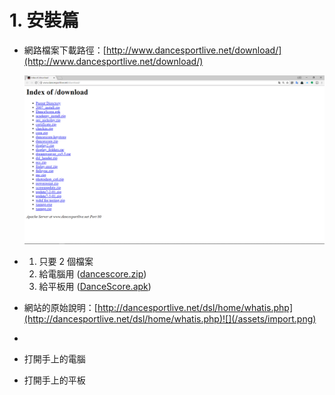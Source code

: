 # 1. 安裝篇

* 網路檔案下載路徑：[http://www.dancesportlive.net/download/](http://www.dancesportlive.net/download/)

  ![](/assets/download_page.png)

* 1. 只要 2 個檔案 
  2. 給電腦用 \([dancescore.zip](http://dancesportlive.net/download/dancescore.zip)\)
  3. 給平板用 \([DanceScore.apk](http://www.dancesportlive.net/download/DanceScore.apk)\)

* 網站的原始說明：[http://dancesportlive.net/dsl/home/whatis.php](http://dancesportlive.net/dsl/home/whatis.php)![](/assets/import.png)

* 
* 打開手上的電腦

* 打開手上的平板



